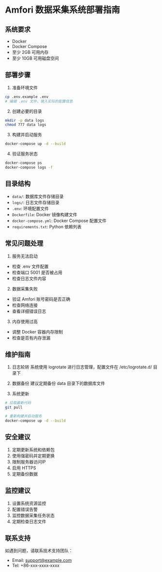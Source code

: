 # Amfori 数据采集系统部署指南

## 系统要求
- Docker
- Docker Compose
- 至少 2GB 可用内存
- 至少 10GB 可用磁盘空间

## 部署步骤

1. 准备环境文件
```bash
cp .env.example .env
# 编辑 .env 文件，填入实际的配置信息
```

2. 创建必要的目录
```bash
mkdir -p data logs
chmod 777 data logs
```

3. 构建并启动服务
```bash
docker-compose up -d --build
```

4. 验证服务状态
```bash
docker-compose ps
docker-compose logs -f
```

## 目录结构
- `data/`: 数据库文件存储目录
- `logs/`: 日志文件存储目录
- `.env`: 环境配置文件
- `Dockerfile`: Docker 镜像构建文件
- `docker-compose.yml`: Docker Compose 配置文件
- `requirements.txt`: Python 依赖列表

## 常见问题处理

1. 服务无法启动
- 检查 .env 文件配置
- 检查端口 5001 是否被占用
- 检查日志文件内容

2. 数据采集失败
- 验证 Amfori 账号密码是否正确
- 检查网络连接
- 查看详细错误日志

3. 内存使用过高
- 调整 Docker 容器内存限制
- 检查是否有内存泄漏

## 维护指南

1. 日志轮转
系统使用 logrotate 进行日志管理，配置文件在 /etc/logrotate.d/ 目录下

2. 数据备份
建议定期备份 data 目录下的数据库文件

3. 系统更新
```bash
# 拉取最新代码
git pull

# 重新构建并启动服务
docker-compose up -d --build
```

## 安全建议

1. 定期更新系统和依赖包
2. 使用强密码并定期更换
3. 限制服务器访问IP
4. 启用 HTTPS
5. 定期备份数据

## 监控建议

1. 设置系统资源监控
2. 配置错误告警
3. 监控数据采集任务状态
4. 定期检查日志文件

## 联系支持
如遇到问题，请联系技术支持团队：
- Email: support@example.com
- Tel: +86-xxx-xxxx-xxxx 